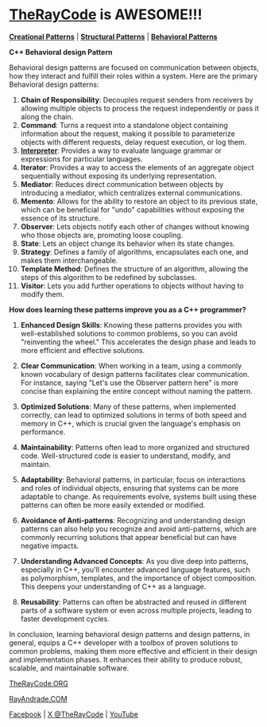 # [TheRayCode](../../../README.md) is AWESOME!!!

**[Creational Patterns](../../Creational/README.md)** | **[Structural Patterns](../../Structural/README.md)** | **[Behavioral Patterns](../README.md)**

**C++ Behavioral design Pattern**

Behavioral design patterns are focused on communication between objects, how they interact and fulfill their roles within a system. Here are the primary Behavioral design patterns:

1. **Chain of Responsibility**: Decouples request senders from receivers by allowing multiple objects to process the request independently or pass it along the chain.
2. **Command**: Turns a request into a standalone object containing information about the request, making it possible to parameterize objects with different requests, delay request execution, or log them.
3. [**Interpreter**](Behavioral/Interpreter/README.md): Provides a way to evaluate language grammar or expressions for particular languages.
4. **Iterator**: Provides a way to access the elements of an aggregate object sequentially without exposing its underlying representation.
5. **Mediator**: Reduces direct communication between objects by introducing a mediator, which centralizes external communications.
6. **Memento**: Allows for the ability to restore an object to its previous state, which can be beneficial for "undo" capabilities without exposing the essence of its structure.
7. **Observer**: Lets objects notify each other of changes without knowing who those objects are, promoting loose coupling.
8. **State**: Lets an object change its behavior when its state changes.
9. **Strategy**: Defines a family of algorithms, encapsulates each one, and makes them interchangeable.
10. **Template Method**: Defines the structure of an algorithm, allowing the steps of this algorithm to be redefined by subclasses.
11. **Visitor**: Lets you add further operations to objects without having to modify them.

**How does learning these patterns improve you as a C++ programmer?**

1. **Enhanced Design Skills**: Knowing these patterns provides you with well-established solutions to common problems, so you can avoid "reinventing the wheel." This accelerates the design phase and leads to more efficient and effective solutions.

2. **Clear Communication**: When working in a team, using a commonly known vocabulary of design patterns facilitates clear communication. For instance, saying "Let's use the Observer pattern here" is more concise than explaining the entire concept without naming the pattern.

3. **Optimized Solutions**: Many of these patterns, when implemented correctly, can lead to optimized solutions in terms of both speed and memory in C++, which is crucial given the language's emphasis on performance.

4. **Maintainability**: Patterns often lead to more organized and structured code. Well-structured code is easier to understand, modify, and maintain.

5. **Adaptability**: Behavioral patterns, in particular, focus on interactions and roles of individual objects, ensuring that systems can be more adaptable to change. As requirements evolve, systems built using these patterns can often be more easily extended or modified.

6. **Avoidance of Anti-patterns**: Recognizing and understanding design patterns can also help you recognize and avoid anti-patterns, which are commonly recurring solutions that appear beneficial but can have negative impacts.

7. **Understanding Advanced Concepts**: As you dive deep into patterns, especially in C++, you'll encounter advanced language features, such as polymorphism, templates, and the importance of object composition. This deepens your understanding of C++ as a language.

8. **Reusability**: Patterns can often be abstracted and reused in different parts of a software system or even across multiple projects, leading to faster development cycles.

In conclusion, learning behavioral design patterns and design patterns, in general, equips a C++ developer with a toolbox of proven solutions to common problems, making them more effective and efficient in their design and implementation phases. It enhances their ability to produce robust, scalable, and maintainable software.

[TheRayCode.ORG](https://www.TheRayCode.org)

[RayAndrade.COM](https://www.RayAndrade.com)

[Facebook](https://www.facebook.com/TheRayCode/) | [X @TheRayCode](https://www.x.com/TheRayCode/) | [YouTube](https://www.youtube.com/TheRayCode/)
